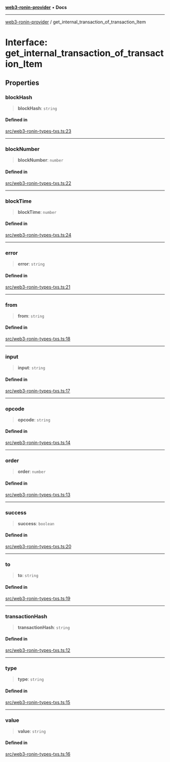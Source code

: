 [**web3-ronin-provider**](../README.md) • **Docs**

***

[web3-ronin-provider](../globals.md) / get\_internal\_transaction\_of\_transaction\_Item

# Interface: get\_internal\_transaction\_of\_transaction\_Item

## Properties

### blockHash

> **blockHash**: `string`

#### Defined in

[src/web3-ronin-types-txs.ts:23](https://github.com/chuacw/web3-ronin-provider/blob/5e9462adf1edb8f1f7982dc5f4e5bd7094a4d6eb/src/web3-ronin-types-txs.ts#L23)

***

### blockNumber

> **blockNumber**: `number`

#### Defined in

[src/web3-ronin-types-txs.ts:22](https://github.com/chuacw/web3-ronin-provider/blob/5e9462adf1edb8f1f7982dc5f4e5bd7094a4d6eb/src/web3-ronin-types-txs.ts#L22)

***

### blockTime

> **blockTime**: `number`

#### Defined in

[src/web3-ronin-types-txs.ts:24](https://github.com/chuacw/web3-ronin-provider/blob/5e9462adf1edb8f1f7982dc5f4e5bd7094a4d6eb/src/web3-ronin-types-txs.ts#L24)

***

### error

> **error**: `string`

#### Defined in

[src/web3-ronin-types-txs.ts:21](https://github.com/chuacw/web3-ronin-provider/blob/5e9462adf1edb8f1f7982dc5f4e5bd7094a4d6eb/src/web3-ronin-types-txs.ts#L21)

***

### from

> **from**: `string`

#### Defined in

[src/web3-ronin-types-txs.ts:18](https://github.com/chuacw/web3-ronin-provider/blob/5e9462adf1edb8f1f7982dc5f4e5bd7094a4d6eb/src/web3-ronin-types-txs.ts#L18)

***

### input

> **input**: `string`

#### Defined in

[src/web3-ronin-types-txs.ts:17](https://github.com/chuacw/web3-ronin-provider/blob/5e9462adf1edb8f1f7982dc5f4e5bd7094a4d6eb/src/web3-ronin-types-txs.ts#L17)

***

### opcode

> **opcode**: `string`

#### Defined in

[src/web3-ronin-types-txs.ts:14](https://github.com/chuacw/web3-ronin-provider/blob/5e9462adf1edb8f1f7982dc5f4e5bd7094a4d6eb/src/web3-ronin-types-txs.ts#L14)

***

### order

> **order**: `number`

#### Defined in

[src/web3-ronin-types-txs.ts:13](https://github.com/chuacw/web3-ronin-provider/blob/5e9462adf1edb8f1f7982dc5f4e5bd7094a4d6eb/src/web3-ronin-types-txs.ts#L13)

***

### success

> **success**: `boolean`

#### Defined in

[src/web3-ronin-types-txs.ts:20](https://github.com/chuacw/web3-ronin-provider/blob/5e9462adf1edb8f1f7982dc5f4e5bd7094a4d6eb/src/web3-ronin-types-txs.ts#L20)

***

### to

> **to**: `string`

#### Defined in

[src/web3-ronin-types-txs.ts:19](https://github.com/chuacw/web3-ronin-provider/blob/5e9462adf1edb8f1f7982dc5f4e5bd7094a4d6eb/src/web3-ronin-types-txs.ts#L19)

***

### transactionHash

> **transactionHash**: `string`

#### Defined in

[src/web3-ronin-types-txs.ts:12](https://github.com/chuacw/web3-ronin-provider/blob/5e9462adf1edb8f1f7982dc5f4e5bd7094a4d6eb/src/web3-ronin-types-txs.ts#L12)

***

### type

> **type**: `string`

#### Defined in

[src/web3-ronin-types-txs.ts:15](https://github.com/chuacw/web3-ronin-provider/blob/5e9462adf1edb8f1f7982dc5f4e5bd7094a4d6eb/src/web3-ronin-types-txs.ts#L15)

***

### value

> **value**: `string`

#### Defined in

[src/web3-ronin-types-txs.ts:16](https://github.com/chuacw/web3-ronin-provider/blob/5e9462adf1edb8f1f7982dc5f4e5bd7094a4d6eb/src/web3-ronin-types-txs.ts#L16)
